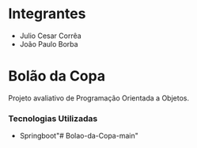 # Integrantes
- Julio Cesar Corrêa
- João Paulo Borba
 

# Bolão da Copa

Projeto avaliativo de Programação Orientada a Objetos.

### Tecnologias Utilizadas

- Springboot"# Bolao-da-Copa-main" 
